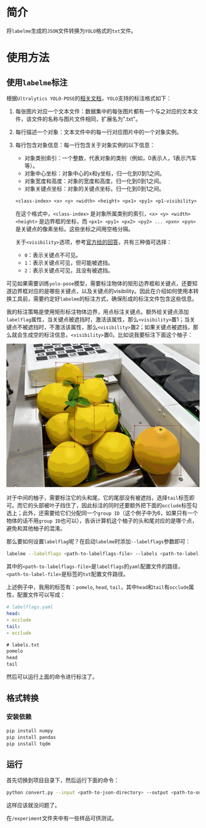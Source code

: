 # 简介

将`labelme`生成的`JSON`文件转换为`YOLO`格式的`txt`文件。

# 使用方法

## 使用`labelme`标注

根据`Ultralytics YOLO-POSE`的[相关文档](https://docs.ultralytics.com/datasets/pose/)，`YOLO`支持的标注格式如下：

1. 每张图片对应一个文本文件：数据集中的每张图片都有一个与之对应的文本文件，该文件的名称与图片文件相同，扩展名为".txt"。
2. 每行描述一个对象：文本文件中的每一行对应图片中的一个对象实例。
3. 每行包含对象信息：每一行包含关于对象实例的以下信息：
   - 对象类别索引：一个整数，代表对象的类别（例如，0表示人，1表示汽车等）。
   - 对象中心坐标：对象中心的x和y坐标，归一化到0到1之间。
   - 对象宽度和高度：对象的宽度和高度，归一化到0到1之间。
   - 对象关键点坐标：对象的关键点坐标，归一化到0到1之间。

    ```txt
    <class-index> <x> <y> <width> <height> <px1> <py1> <p1-visibility> <px2> <py2> <p2-visibility> <pxn> <pyn> <p2-visibility>
    ```

    在这个格式中，`<class-index>` 是对象所属类别的索引，`<x> <y> <width> <height>` 是边界框的坐标，而 `<px1> <py1> <px2> <py2> ... <pxn> <pyn>` 是关键点的像素坐标。这些坐标之间用空格分隔。

    关于`<visibility>`选项，参考[官方给的回答](https://github.com/ultralytics/ultralytics/issues/6945)，共有三种值可选择：

    - `0`：表示关键点不可见。
    - `1`：表示关键点可见，但可能被遮挡。
    - `2`：表示关键点可见，且没有被遮挡。

可见如果需要训练`yolo-pose`模型，需要标注物体的矩形边界框和关键点，还要知道边界框对应的是哪些关键点，以及关键点的visibility。因此在介绍如何使用本转换工具前，需要约定好`labelme`的标注方式，确保形成的标注文件包含这些信息。

我的标注策略是使用矩形标注物体边界，用点标注关键点。额外给关键点添加`labelflag`属性，当关键点被遮挡时，激活该属性，那么`<visibility>`置1；当关键点不被遮挡时，不激活该属性，那么`<visibility>`置2；如果关键点被遮挡，那么就会生成空的标注信息，`<visibility>`置0。比如说我要标注下面这个柚子：

![recording](./assets/recording.gif)

对于中间的柚子，需要标注它的头和尾，它的尾部没有被遮挡，选择`tail`标签即可。而它的头部被叶子挡住了，因此标注的同时还要额外把下面的`occlude`标签勾选上；此外，还需要给它们分配同一个`group ID`（这个例子中为6，如果只有一个物体的话不用`group ID`也可以），告诉计算机这个柚子的头和尾对应的是哪个点，避免和其他柚子的混淆。

那么要如何设置`labelflag`呢？在启动`labelme`时添加`--labelflags`参数即可：

```bash
labelme --labelflags <path-to-labelflags-file> --labels <path-to-label-file>
```

其中的`<path-to-labelflags-file>`是`labelflags`的`yaml`配置文件的路径，`<path-to-label-file>`是标签的`txt`配置文件路径。

上述例子中，我用的标签有：`pomelo`,  `head`, `tail`，其中`head`和`tail`有`occlude`属性，配置文件可以写成：

```yaml
# labelflags.yaml
head:
- occlude
tail:
- occlude
```

```txt
# labels.txt
pomelo
head
tail
```

然后可以运行上面的命令进行标注了。

## 格式转换

### 安装依赖

```bash
pip install numpy
pip install pandas
pip install tqdm
```

## 运行

首先切换到项目目录下，然后运行下面的命令：

```bash
python convert.py --input <path-to-json-directory> --output <path-to-output-directory> --cfg_label <path-to-labels.txt>
```

这样应该就没问题了。

在`/experiment`文件夹中有一些样品可供测试。
